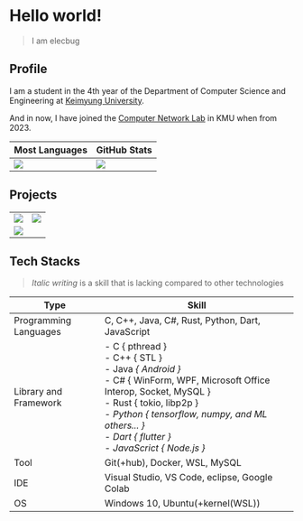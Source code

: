 # Hello world!
> I am elecbug
>

## Profile

I am a student in the 4th year of the Department of Computer Science and Engineering at [Keimyung University](https://www.kmu.ac.kr/).

And in now, I have joined the [Computer Network Lab](http://www.comnet.kmu.ac.kr) in KMU when from 2023.

|Most Languages|GitHub Stats|
|--------------|------------|
|![](https://github-readme-stats.vercel.app/api/top-langs/?username=elecbug&layout=compact&langs_count=8&hide=makefile,cmake&theme=dracula&icon_color=3f3fff&title_color=ffffff&bg_color=1f1f1f)|![](https://github-readme-stats.vercel.app/api?username=elecbug&count_private=true&show_icons=true&rank_icon=github&theme=dracula&icon_color=3f3fff&title_color=ffffff&include_all_commits=true&bg_color=1f1f1f)|

## Projects
| | |
|-|-|
|![](https://github-readme-stats.vercel.app/api/pin/?username=elecbug&repo=PDF&theme=dracula&icon_color=3f3fff&title_color=ffffff&bg_color=1f1f1f)|![](https://github-readme-stats.vercel.app/api/pin/?username=elecbug&repo=Monitoring&theme=dracula&icon_color=3f3fff&title_color=ffffff&bg_color=1f1f1f)|
|![](https://github-readme-stats.vercel.app/api/pin/?username=elecbug&repo=Perceptron&theme=dracula&icon_color=3f3fff&title_color=ffffff&bg_color=1f1f1f)||

## Tech Stacks

> *Italic writing* is a skill that is lacking compared to other technologies

|Type|Skill|
|----|-----|
|Programming Languages|C, C++, Java, C#, Rust, Python, Dart, JavaScript|
|Library and Framework|- C { pthread }<br>- C++ { STL }<br>- Java <i>{ Android }</i><br>- C# { WinForm, WPF, Microsoft Office Interop, Socket, MySQL }<br>- Rust { tokio, libp2p }<br>- <i>Python { tensorflow, numpy, and ML others... } </i><br>- <i>Dart { flutter }</i><br>- <i>JavaScrict { Node.js }</i>|
|Tool|Git(+hub), Docker, WSL, MySQL|
|IDE|Visual Studio, VS Code, eclipse, Google Colab|
|OS|Windows 10, Ubuntu(+kernel(WSL))|